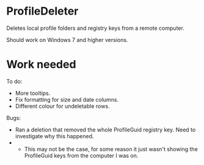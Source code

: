 # ProfileDeleter

Deletes local profile folders and registry keys from a remote computer.

Should work on Windows 7 and higher versions.

# Work needed

To do:

* More tooltips.
* Fix formatting for size and date columns.
* Different colour for undeletable rows.

Bugs:
* Ran a deletion that removed the whole ProfileGuid registry key. Need to investigate why this happened.
*   - This may not be the case, for some reason it just wasn't showing the ProfileGuid keys from the computer I was on.